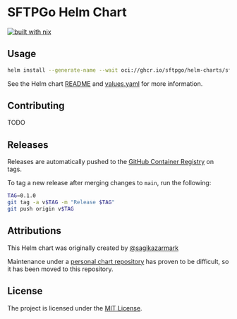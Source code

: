 # SFTPGo Helm Chart

[![built with nix](https://builtwithnix.org/badge.svg)](https://builtwithnix.org)

## Usage

```bash
helm install --generate-name --wait oci://ghcr.io/sftpgo/helm-charts/sftpgo
```

See the Helm chart [README](sftpgo/README.md) and [values.yaml](sftpgo/values.yaml) for more information.

## Contributing

TODO

## Releases

Releases are automatically pushed to the [GitHub Container Registry](https://github.com/sftpgo/helm-chart/pkgs/container/helm-charts%2Fsftpgo) on tags.

To tag a new release after merging changes to `main`, run the following:

```bash
TAG=0.1.0
git tag -a v$TAG -m "Release $TAG"
git push origin v$TAG
```

## Attributions

This Helm chart was originally created by [@sagikazarmark](https://github.com/sagikazarmark/)

Maintenance under a [personal chart repository](https://github.com/sagikazarmark/helm-charts/tree/06ebf671519118f1ddabf1ba7dd7f4e2f85ea816/charts/sftpgo) has proven to be difficult, so it has been moved to this repository.

## License

The project is licensed under the [MIT License](LICENSE).
